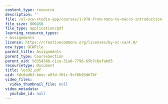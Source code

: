 ```yaml
---
content_type: resource
description: ''
file: /ol-ocw-studio-app/courses/1-978-from-nano-to-macro-introduction-to-atomistic-modeling-techniques-january-iap-2007/3dc0ad63beece8fdf01c9cf8b93d67bf_lec02.pdf
file_size: 800456
file_type: application/pdf
learning_resource_types:
- Assignments
license: https://creativecommons.org/licenses/by-nc-sa/4.0/
ocw_type: OCWFile
parent_title: Assignments
parent_type: CourseSection
parent_uid: 5d354388-c1ca-31a0-7796-65b7cbefabd5
resourcetype: Document
title: lec02.pdf
uid: 3dc0ad63-beec-e8fd-f01c-9cf8b93d67bf
video_files:
  video_thumbnail_file: null
video_metadata:
  youtube_id: null
---
```

